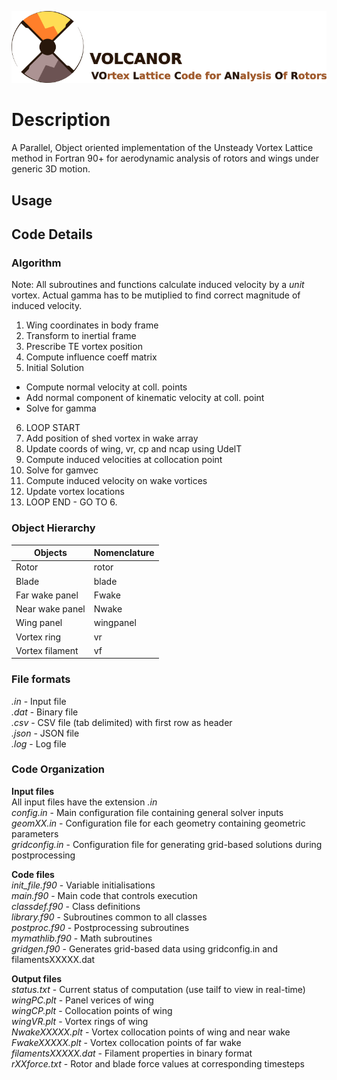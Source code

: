![VOLCANOR](logo/VOLCANOR.png)

# Description
A Parallel, Object oriented implementation of the Unsteady Vortex Lattice method in 
Fortran 90+ for aerodynamic analysis of rotors and wings under generic 3D motion.

## Usage

## Code Details 
### Algorithm
Note: All subroutines and functions calculate induced velocity by a *unit* vortex. 
Actual gamma has to be mutiplied to find correct magnitude of induced velocity.
1. Wing coordinates in body frame
2. Transform to inertial frame
3. Prescribe TE vortex position
4. Compute influence coeff matrix
5. Initial Solution
  * Compute normal velocity at coll. points
  * Add normal component of kinematic velocity at coll. point
  * Solve for gamma
6. LOOP START
7. Add position of shed vortex in wake array
8. Update coords of wing, vr, cp and ncap using UdelT
9. Compute induced velocities at collocation point
10. Solve for gamvec
11. Compute induced velocity on wake vortices
12. Update vortex locations
13. LOOP END - GO TO 6.

### Object Hierarchy 

Objects | Nomenclature  
--- | --- 
Rotor  | rotor  
Blade  | blade     
Far wake panel        | Fwake  
Near wake panel       | Nwake    
Wing panel       | wingpanel    
Vortex ring      | vr    
Vortex filament  | vf    

### File formats

_.in_ - Input file  
_.dat_ - Binary file  
_.csv_ - CSV file (tab delimited) with first row as header  
_.json_ - JSON file  
_.log_ - Log file  

### Code Organization

**Input files**  
All input files have the extension _.in_    
_config.in_  -  Main configuration file containing general solver inputs  
_geomXX.in_  -  Configuration file for each geometry containing geometric parameters  
_gridconfig.in_  -  Configuration file for generating grid-based solutions during postprocessing  

**Code files**  
_init_file.f90_  -  Variable initialisations  
_main.f90_  -  Main code that controls execution  
_classdef.f90_  -  Class definitions  
_library.f90_  -  Subroutines common to all classes  
_postproc.f90_  -  Postprocessing subroutines  
_mymathlib.f90_  -  Math subroutines  
_gridgen.f90_  -  Generates grid-based data using gridconfig.in and filamentsXXXXX.dat  

**Output files**  
_status.txt_  -  Current status of computation (use tailf to view in real-time)
_wingPC.plt_  -  Panel verices of wing  
_wingCP.plt_  -  Collocation points of wing  
_wingVR.plt_  -  Vortex rings of wing  
_NwakeXXXXX.plt_  -  Vortex collocation points of wing and near wake  
_FwakeXXXXX.plt_  -  Vortex collocation points of far wake   
_filamentsXXXXX.dat_  -  Filament properties in binary format  
_rXXforce.txt_  -  Rotor and blade force values at corresponding timesteps  

